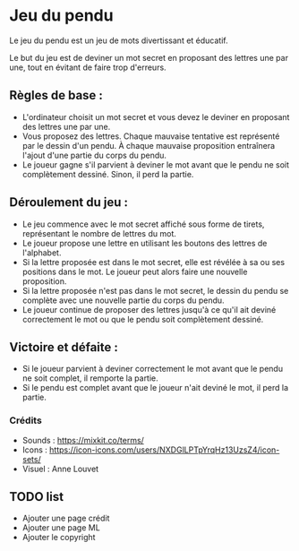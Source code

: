 # Jeu du pendu 

Le jeu du pendu est un jeu de mots divertissant et éducatif.

Le but du jeu est de deviner un mot secret en proposant des lettres une par une, tout en évitant de faire trop d'erreurs.

## Règles de base :

- L'ordinateur choisit un mot secret et vous devez le deviner en proposant des lettres une par une.
- Vous proposez des lettres. Chaque mauvaise tentative est représenté par le dessin d'un pendu. À chaque mauvaise proposition entraînera l'ajout d'une partie du corps du pendu.
- Le joueur gagne s'il parvient à deviner le mot avant que le pendu ne soit complètement dessiné. Sinon, il perd la partie.


## Déroulement du jeu :

- Le jeu commence avec le mot secret affiché sous forme de tirets, représentant le nombre de lettres du mot.
- Le joueur propose une lettre en utilisant les boutons des lettres de l'alphabet.
- Si la lettre proposée est dans le mot secret, elle est révélée à sa ou ses positions dans le mot. Le joueur peut alors faire une nouvelle proposition.
- Si la lettre proposée n'est pas dans le mot secret, le dessin du pendu se complète avec une nouvelle partie du corps du pendu.
- Le joueur continue de proposer des lettres jusqu'à ce qu'il ait deviné correctement le mot ou que le pendu soit complètement dessiné.

## Victoire et défaite :

- Si le joueur parvient à deviner correctement le mot avant que le pendu ne soit complet, il remporte la partie.
- Si le pendu est complet avant que le joueur n'ait deviné le mot, il perd la partie.


### Crédits

- Sounds : https://mixkit.co/terms/
- Icons : https://icon-icons.com/users/NXDGlLPTpYrqHz13UzsZ4/icon-sets/
- Visuel : Anne Louvet

## TODO list

- Ajouter une page crédit
- Ajouter une page ML
- Ajouter le copyright
